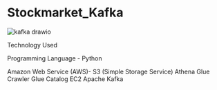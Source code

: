 # Stockmarket_Kafka

![kafka drawio](https://user-images.githubusercontent.com/97470708/210101562-752d208f-6083-492c-b912-f2938287530e.png)

Technology Used

Programming Language - Python

Amazon Web Service (AWS)- 
S3 (Simple Storage Service)
Athena
Glue Crawler
Glue Catalog
EC2
Apache Kafka
